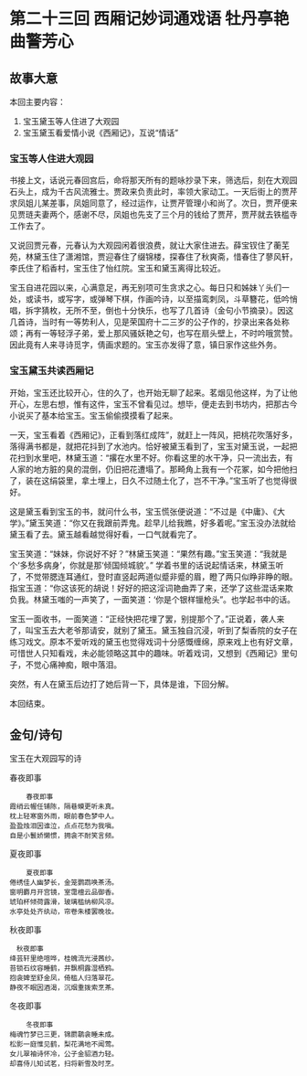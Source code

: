 # 第二十三回 西厢记妙词通戏语 牡丹亭艳曲警芳心

## 故事大意

本回主要内容：

1. 宝玉黛玉等人住进了大观园
2. 宝玉黛玉看爱情小说《西厢记》，互说“情话”

### 宝玉等人住进大观园 

书接上文，话说元春回宫后，命将那天所有的题咏抄录下来，筛选后，刻在大观园石头上，成为千古风流雅士。贾政来负责此时，率领大家动工。一天后街上的贾芹求凤姐儿某差事，凤姐同意了，经过运作，让贾芹管理小和尚了。次日，贾芹便来见贾琏夫妻两个，感谢不尽，凤姐也先支了三个月的钱给了贾芹，贾芹就去铁槛寺工作去了。


又说回贾元春，元春认为大观园闲着很浪费，就让大家住进去。薛宝钗住了蘅芜苑，林黛玉住了潇湘馆，贾迎春住了缀锦楼，探春住了秋爽斋，惜春住了蓼风轩，李氏住了稻香村，宝玉住了怡红院。宝玉和黛玉离得比较近。

宝玉自进花园以来，心满意足，再无别项可生贪求之心。每日只和姊妹丫头们一处，或读书，或写字，或弹琴下棋，作画吟诗，以至描鸾刺凤，斗草簪花，低吟悄唱，拆字猜枚，无所不至，倒也十分快乐，也写了几首诗（金句小节摘录）。因这几首诗，当时有一等势利人，见是荣国府十二三岁的公子作的，抄录出来各处称颂；再有一等轻浮子弟，爱上那风骚妖艳之句，也写在扇头壁上，不时吟哦赏赞。因此竟有人来寻诗觅字，倩画求题的。宝玉亦发得了意，镇日家作这些外务。

### 宝玉黛玉共读西厢记

开始，宝玉还比较开心，住的久了，也开始无聊了起来。茗烟见他这样，为了让他开心，左思右想，惟有这件，宝玉不曾看见过。想毕，便走去到书坊内，把那古今小说买了基本给宝玉。宝玉偷偷摸摸看了起来。

一天，宝玉看着《西厢记》，正看到落红成阵”，就赶上一阵风，把桃花吹落好多，落得满书都是，就把花抖到了水池内。恰好被黛玉看到了，宝玉对黛玉说，一起把花扫到水里吧，林黛玉道：“撂在水里不好。你看这里的水干净，只一流出去，有人家的地方脏的臭的混倒，仍旧把花遭塌了。那畸角上我有一个花冢，如今把他扫了，装在这绢袋里，拿土埋上，日久不过随土化了，岂不干净。”宝玉听了也觉得很好。

这是黛玉看到宝玉的书，就问什么书，宝玉慌张便说道：“不过是《中庸》、《大学》。”黛玉笑道：“你又在我跟前弄鬼。趁早儿给我瞧，好多着呢。”宝玉没办法就给黛玉看了去。黛玉越看越觉得好看，一口气就看完了。

宝玉笑道：“妹妹，你说好不好？”林黛玉笑道：“果然有趣。”宝玉笑道：“我就是个‘多愁多病身’，你就是那‘倾国倾城貌’。” 学着书里的话说起情话来，林黛玉听了，不觉带腮连耳通红，登时直竖起两道似蹙非蹙的眉，瞪了两只似睁非睁的眼。指宝玉道：“你这该死的胡说！好好的把这淫词艳曲弄了来，还学了这些混话来欺负我。林黛玉嗤的一声笑了，一面笑道：‘你是个银样镴枪头”。也学起书中的话。

宝玉一面收书，一面笑道：“正经快把花埋了罢，别提那个了。”正说着，袭人来了，叫宝玉去大老爷那请安，就别了黛玉。黛玉独自沉浸，听到了梨香院的女子在练习戏文。原本不爱听戏的黛玉也觉得戏词十分感慨缠绵，原来戏上也有好文章，可惜世人只知看戏，未必能领略这其中的趣味。听着戏词，又想到《西厢记》里句子，不觉心痛神痴，眼中落泪。

突然，有人在黛玉后边打了她后背一下，具体是谁，下回分解。

本回结束。

## 金句/诗句

宝玉在大观园写的诗

春夜即事
```shell
    春夜即事
霞绡云幄任铺陈，隔巷蟆更听未真。
枕上轻寒窗外雨，眼前春色梦中人。
盈盈烛泪因谁泣，点点花愁为我嗔。
自是小鬟娇懒惯，拥衾不耐笑言频。
```

夏夜即事
```shell
    夏夜即事
倦绣佳人幽梦长，金笼鹦鹉唤茶汤。
窗明麝月开宫镜，室霭檀云品御香。
琥珀杯倾荷露滑，玻璃槛纳柳风凉。
水亭处处齐纨动，帘卷朱楼罢晚妆。
```

秋夜即事
```shell
　秋夜即事
绛芸轩里绝喧哗，桂魄流光浸茜纱。
苔锁石纹容睡鹤，井飘桐露湿栖鸦。
抱衾婢至舒金凤，倚槛人归落翠花。
静夜不眠因酒渴，沉烟重拨索烹茶。
```

冬夜即事
```shell
    冬夜即事
梅魂竹梦已三更，锦罽鹴衾睡未成。
松影一庭惟见鹤，梨花满地不闻莺。
女儿翠袖诗怀冷，公子金貂酒力轻。
却喜侍儿知试茗，扫将新雪及时烹。
```
